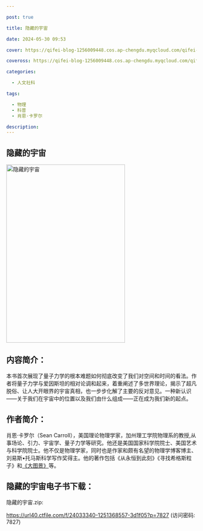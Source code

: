 ```yaml
---

post: true

title: 隐藏的宇宙

date: 2024-05-30 09:53

cover: https://qifei-blog-1256009448.cos.ap-chengdu.myqcloud.com/qifei-blog/64c319071ddac507cc85f74a.jpg

coveross: https://qifei-blog-1256009448.cos.ap-chengdu.myqcloud.com/qifei-blog/64c319071ddac507cc85f74a.jpg

categories:

  - 人文社科

tags:

  - 物理
  - 科普
  - 肖恩·卡罗尔

description:
---
```


## 隐藏的宇宙

<img alt="隐藏的宇宙" class="aligncenter loaded" data-was-processed="true" decoding="async" fetchpriority="high" height="471" src="https://qifei-blog-1256009448.cos.ap-chengdu.myqcloud.com/qifei-blog/64c319071ddac507cc85f74a.jpg" style="cursor: zoom-in;" width="314"/>

## 内容简介：

本书首次展现了量子力学的根本难题如何彻底改变了我们对空间和时间的看法。作者将量子力学与爱因斯坦的相对论调和起来，着重阐述了多世界理论，揭示了超凡脱俗、让人大开眼界的宇宙真相，也一步步化解了主要的反对意见。一种新认识——关于我们在宇宙中的位置以及我们由什么组成——正在成为我们新的起点。

## 作者简介：

肖恩·卡罗尔（Sean Carroll），美国理论物理学家，加州理工学院物理系的教授,从事场论、引力、宇宙学、量子力学等研究。他还是美国国家科学院院士、美国艺术与科学院院士。他不仅是物理学家，同时也是作家和颇有名望的物理学博客博主、刘易斯•托马斯科学写作奖得主。他的著作包括《从永恒到此刻》《寻找希格斯粒子》和<a href="https://www.huibooks.com/5524.html">《大图景》</a>等。

## 隐藏的宇宙电子书下载：

隐藏的宇宙.zip: 

https://url40.ctfile.com/f/24033340-1251368557-3d1f05?p=7827 (访问密码: 7827)
